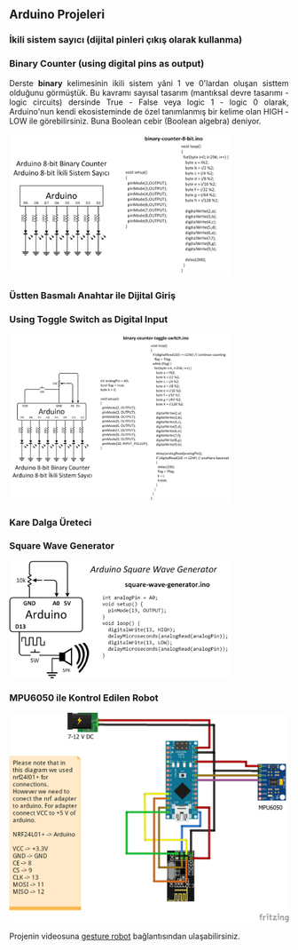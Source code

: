 ## Arduino Projeleri
### İkili sistem sayıcı (dijital pinleri çıkış olarak kullanma)
### Binary Counter (using digital pins as output)

<p align="justify">Derste <b>binary</b> kelimesinin ikili sistem yâni 1 ve 0'lardan oluşan sisttem olduğunu görmüştük. Bu kavramı sayısal tasarım (mantıksal devre tasarımı - logic circuits) dersinde True - False veya logic 1 - logic 0 olarak, Arduino'nun kendi ekosisteminde de özel tanımlanmış bir kelime olan HIGH - LOW ile görebilirsiniz. Buna Boolean cebir (Boolean algebra) deniyor.</p>

<img src="image/binary counter 8 bit.png" alt="Arduino binary counter circuit." width=400 height=auto>

<h3>Üstten Basmalı Anahtar ile Dijital Giriş</h3>
<h3>Using Toggle Switch as Digital Input</h3>

<img src="image/binary counter toggle switch.png" alt="Arduino binary counter circuit with toggle switch input." width=400 height=auto>

<h3>Kare Dalga Üreteci</h3>
<h3>Square Wave Generator</h3>

<img src="image/square wave generator.png" alt="Sqare wave generator with Arduino." width=400 height=auto>

### MPU6050 ile Kontrol Edilen Robot

<img src="project/gesture-robot/transmitter/GestureControlledCar_Transmitter.png" alt="Transmitter connection of gesture control RC car project" width=%100 height="auto">

Projenin videosuna <a href="https://www.youtube.com/watch?v=fec-XFwayz8&list=PLMoe16OQDeeCD2FydKfOrbsncrZ93XZBb&index=2">gesture robot</a> bağlantısından ulaşabilirsiniz.